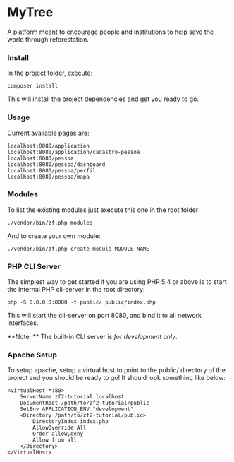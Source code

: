 # MyTree
A platform meant to encourage people and institutions to help save the world through reforestation.

### Install

In the project folder, execute:

    composer install

This will install the project dependencies and get you ready to go.

### Usage

Current available pages are:

    localhost:8080/application
    localhost:8080/application/cadastro-pessoa
    localhost:8080/pessoa
    localhost:8080/pessoa/dashboard
    localhost:8080/pessoa/perfil
    localhost:8080/pessoa/mapa


### Modules

To list the existing modules just execute this one in the root folder:

    ./vendor/bin/zf.php modules

And to create your own module:

    ./vendor/bin/zf.php create module MODULE-NAME

### PHP CLI Server

The simplest way to get started if you are using PHP 5.4 or above is to start the internal PHP cli-server in the root directory:

    php -S 0.0.0.0:8080 -t public/ public/index.php

This will start the cli-server on port 8080, and bind it to all network
interfaces.

**Note: ** The built-in CLI server is *for development only*.

### Apache Setup

To setup apache, setup a virtual host to point to the public/ directory of the
project and you should be ready to go! It should look something like below:

    <VirtualHost *:80>
        ServerName zf2-tutorial.localhost
        DocumentRoot /path/to/zf2-tutorial/public
        SetEnv APPLICATION_ENV "development"
        <Directory /path/to/zf2-tutorial/public>
            DirectoryIndex index.php
            AllowOverride All
            Order allow,deny
            Allow from all
        </Directory>
    </VirtualHost>

